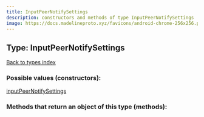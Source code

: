 ```yaml
---
title: InputPeerNotifySettings
description: constructors and methods of type InputPeerNotifySettings
image: https://docs.madelineproto.xyz/favicons/android-chrome-256x256.png
---
```

## Type: InputPeerNotifySettings  
[Back to types index](index.md)



### Possible values (constructors):

[inputPeerNotifySettings](../constructors/inputPeerNotifySettings.md)  



### Methods that return an object of this type (methods):



